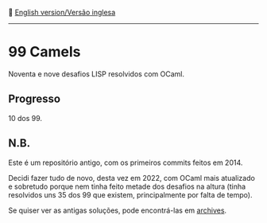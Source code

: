 :england: [English version/Versão inglesa](README-en.md)
***

# 99 Camels
Noventa e nove desafios LISP resolvidos com OCaml.

## Progresso
10 dos 99.

## N.B.
Este é um repositório antigo, com os primeiros commits feitos em 2014.

Decidi fazer tudo de novo, desta vez em 2022, com OCaml mais atualizado e sobretudo porque nem tinha feito metade dos desafios na altura (tinha resolvidos uns 35 dos 99 que existem, principalmente por falta de tempo).

Se quiser ver as antigas soluções, pode encontrá-las em [archives](archives).